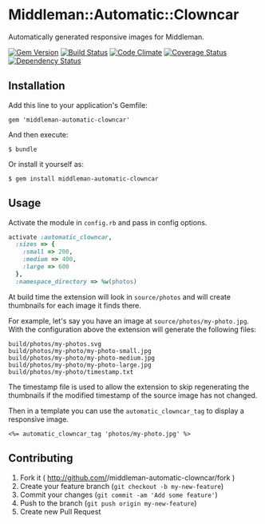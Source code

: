 # Middleman::Automatic::Clowncar

Automatically generated responsive images for Middleman.

[![Gem Version](https://badge.fury.io/rb/middleman-automatic-clowncar.png)](http://badge.fury.io/rb/middleman-automatic-clowncar)
[![Build Status](https://travis-ci.org/Octo-Labs/middleman-automatic-clowncar.png?branch=master)](https://travis-ci.org/Octo-Labs/middleman-automatic-clowncar)
[![Code Climate](https://codeclimate.com/github/Octo-Labs/middleman-automatic-clowncar.png)](https://codeclimate.com/github/Octo-Labs/middleman-automatic-clowncar)
[![Coverage Status](https://coveralls.io/repos/Octo-Labs/middleman-automatic-clowncar/badge.png?branch=master)](https://coveralls.io/r/Octo-Labs/middleman-automatic-clowncar?branch=master)
[![Dependency Status](https://gemnasium.com/Octo-Labs/middleman-automatic-clowncar.png)](https://gemnasium.com/Octo-Labs/middleman-automatic-clowncar)



## Installation

Add this line to your application's Gemfile:

    gem 'middleman-automatic-clowncar'

And then execute:

    $ bundle

Or install it yourself as:

    $ gem install middleman-automatic-clowncar

## Usage

Activate the module in `config.rb` and pass in config options.

```ruby
activate :automatic_clowncar,
  :sizes => {
    :small => 200,
    :medium => 400,
    :large => 600
  },
  :namespace_directory => %w(photos)
```

At build time the extension will look in `source/photos` and will create
thumbnails for each image it finds there.

For example, let's say you have an image at
`source/photos/my-photo.jpg`. With the configuration above the extension
will generate the following files:

```
build/photos/my-photos.svg
build/photos/my-photo/my-photo-small.jpg
build/photos/my-photo/my-photo-medium.jpg
build/photos/my-photo/my-photo-large.jpg
build/photos/my-photo/timestamp.txt
```

The timestamp file is used to allow the extension to skip regenerating
the thumbnails if the modified timestamp of the source image has not changed.

Then in a template you can use the `automatic_clowncar_tag` to display a
responsive image.

```erb
<%= automatic_clowncar_tag 'photos/my-photo.jpg' %>
```

## Contributing

1. Fork it ( http://github.com/<my-github-username>/middleman-automatic-clowncar/fork )
2. Create your feature branch (`git checkout -b my-new-feature`)
3. Commit your changes (`git commit -am 'Add some feature'`)
4. Push to the branch (`git push origin my-new-feature`)
5. Create new Pull Request
